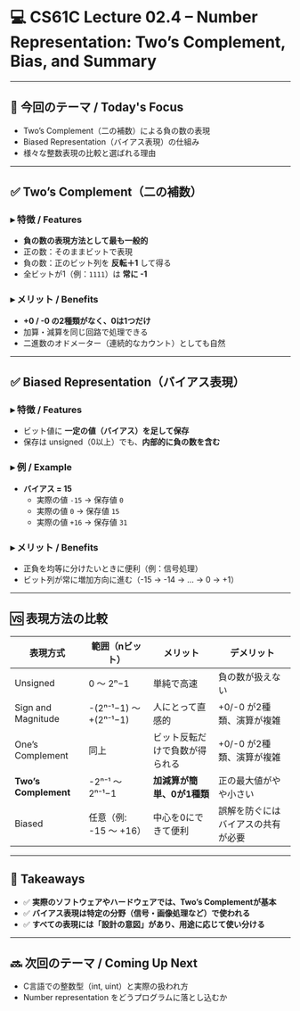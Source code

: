 # 💻 CS61C Lecture 02.4 – Number Representation: Two’s Complement, Bias, and Summary

---

## 🎯 今回のテーマ / Today's Focus

- Two’s Complement（二の補数）による負の数の表現
- Biased Representation（バイアス表現）の仕組み
- 様々な整数表現の比較と選ばれる理由

---

## ✅ Two’s Complement（二の補数）

### ▸ 特徴 / Features

- **負の数の表現方法として最も一般的**
- 正の数：そのままビットで表現
- 負の数：正のビット列を **反転＋1** して得る
- 全ビットが1（例：`1111`）は **常に -1**

### ▸ メリット / Benefits

- **+0 / -0 の2種類がなく、0は1つだけ**
- 加算・減算を同じ回路で処理できる
- 二進数のオドメーター（連続的なカウント）としても自然

---

## ✅ Biased Representation（バイアス表現）

### ▸ 特徴 / Features

- ビット値に **一定の値（バイアス）を足して保存**
- 保存は unsigned（0以上）でも、**内部的に負の数を含む**

### ▸ 例 / Example

- **バイアス = 15**
  - 実際の値 `-15` → 保存値 `0`
  - 実際の値 `0` → 保存値 `15`
  - 実際の値 `+16` → 保存値 `31`

### ▸ メリット / Benefits

- 正負を均等に分けたいときに便利（例：信号処理）
- ビット列が常に増加方向に進む（-15 → -14 → ... → 0 → +1）

---

## 🆚 表現方法の比較

| 表現方式              | 範囲（nビット）          | メリット                         | デメリット                      |
|-----------------------|--------------------------|----------------------------------|---------------------------------|
| Unsigned              | 0 ～ 2ⁿ−1               | 単純で高速                       | 負の数が扱えない                |
| Sign and Magnitude    | -(2ⁿ⁻¹−1) ～ +(2ⁿ⁻¹−1) | 人にとって直感的                | +0/-0 が2種類、演算が複雑      |
| One’s Complement      | 同上                     | ビット反転だけで負数が得られる | +0/-0 が2種類、演算が複雑      |
| **Two’s Complement**  | -2ⁿ⁻¹ ～ 2ⁿ⁻¹−1         | **加減算が簡単、0が1種類**      | 正の最大値がやや小さい          |
| Biased                | 任意（例: -15 ～ +16）   | 中心を0にできて便利              | 誤解を防ぐにはバイアスの共有が必要 |

---

## 🧠 Takeaways

- ✅ **実際のソフトウェアやハードウェアでは、Two’s Complementが基本**
- ✅ **バイアス表現は特定の分野（信号・画像処理など）で使われる**
- ✅ **すべての表現には「設計の意図」があり、用途に応じて使い分ける**

---

## 🔜 次回のテーマ / Coming Up Next

- C言語での整数型（int, uint）と実際の扱われ方
- Number representation をどうプログラムに落とし込むか

